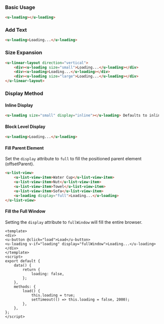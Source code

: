 ### Basic Usage

``` html
<u-loading></u-loading>
```

### Add Text

``` html
<u-loading>Loading...</u-loading>
```

### Size Expansion

``` html
<u-linear-layout direction="vertical">
    <div><u-loading size="small">Loading...</u-loading></div>
    <div><u-loading>Loading...</u-loading></div>
    <div><u-loading size="large">Loading...</u-loading></div>
</u-linear-layout>
```

### Display Method

#### Inline Display

``` html
<u-loading size="small" display="inline"></u-loading> Defaults to inline...
```

#### Block Level Display

``` html
<u-loading>Loading...</u-loading>
```

#### Fill Parent Element

Set the `display` attribute to `full` to fill the positioned parent element (offsetParent).

``` html
<u-list-view>
    <u-list-view-item>Water Cup</u-list-view-item>
    <u-list-view-item>Nut</u-list-view-item>
    <u-list-view-item>Towel</u-list-view-item>
    <u-list-view-item>Sofa</u-list-view-item>
    <u-loading display="full">Loading...</u-loading>
</u-list-view>
```

#### Fill the Full Window

Setting the `display` attribute to `fullWindow` will fill the entire browser.

``` vue
<template>
<div>
<u-button @click="load">Load</u-button>
<u-loading v-if="loading" display="fullWindow">Loading...</u-loading>
</div>
</template>
<script>
export default {
    data() {
        return {
            loading: false,
        };
    },
    methods: {
        load() {
            this.loading = true;
            setTimeout(() => this.loading = false, 2000);
        },
    },
};
</script>
```
